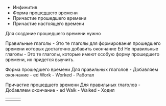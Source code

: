 - Инфинитив
- Форма прошедшего времени
- Причастие прошедшего времени
- Причастие настоящего времени

Для создание прошедшего времени нужно

Правильные глаголы - Это те глаголы для формирования прошедшего времени которых достаточно добавить окончание Ed
Не правильные глаголы - Это те глаголы, которые имеют особую форму прошедшего времени, их придется выучить.

Форма прошедшего времени
Для правильных глаголов - Добавляем окончание - ed
Work - Worked - Работал

Причастие прошедшего времени
Для правильных глаголов - Добавляем окончание - ed
Walk - Walked - Ходил




|     |     |     |
| --- | --- | --- |
|     |     |     |
